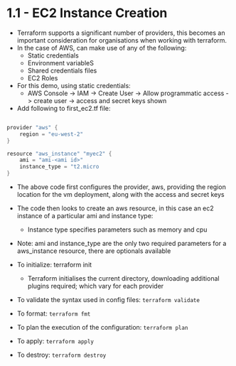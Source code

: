 # 1.1 - EC2 Instance Creation

- Terraform supports a significant number of providers, this becomes an important consideration for organisations when working with terraform.
- In the case of AWS, can make use of any of the following:
  - Static credentials
  - Environment variableS
  - Shared credentials files
  - EC2 Roles
- For this demo, using static credentials:
  - AWS Console -> IAM -> Create User -> Allow programmatic access -> create user -> access and secret keys shown
- Add following to first_ec2.tf file:

```go

provider "aws" {
    region = "eu-west-2"
}

resource "aws_instance" "myec2" {
    ami = "ami-<ami id>"
    instance_type = "t2.micro
}
```

- The above code first configures the provider, aws, providing the region
location for the vm deployment, along with the access and secret keys

- The code then looks to create an aws resource, in this case an ec2 instance of
a particular ami and instance type:
  - Instance type specifies parameters such as memory and cpu
- Note: ami and instance_type are the only two required parameters for a aws_instance resource, there are optionals available
- To initialize: terraform init
  - Terraform initialises the current directory, downloading additional
plugins required; which vary for each provider
- To validate the syntax used in config files: `terraform validate`
- To format: `terraform fmt`
- To plan the execution of the configuration: `terraform plan`
- To apply: `terraform apply`
- To destroy: `terraform destroy`
